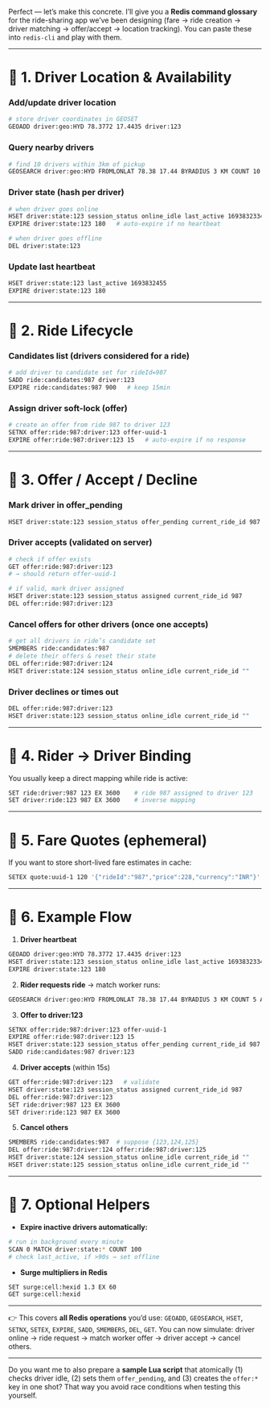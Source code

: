 Perfect — let’s make this concrete.
I’ll give you a **Redis command glossary** for the ride-sharing app we’ve been designing (fare → ride creation → driver matching → offer/accept → location tracking). You can paste these into `redis-cli` and play with them.

---

# 🔹 1. Driver Location & Availability

### Add/update driver location

```bash
# store driver coordinates in GEOSET
GEOADD driver:geo:HYD 78.3772 17.4435 driver:123
```

### Query nearby drivers

```bash
# find 10 drivers within 3km of pickup
GEOSEARCH driver:geo:HYD FROMLONLAT 78.38 17.44 BYRADIUS 3 KM COUNT 10 ASC
```

### Driver state (hash per driver)

```bash
# when driver goes online
HSET driver:state:123 session_status online_idle last_active 1693832334 vehicle_type GO
EXPIRE driver:state:123 180   # auto-expire if no heartbeat

# when driver goes offline
DEL driver:state:123
```

### Update last heartbeat

```bash
HSET driver:state:123 last_active 1693832455
EXPIRE driver:state:123 180
```

---

# 🔹 2. Ride Lifecycle

### Candidates list (drivers considered for a ride)

```bash
# add driver to candidate set for rideId=987
SADD ride:candidates:987 driver:123
EXPIRE ride:candidates:987 900   # keep 15min
```

### Assign driver soft-lock (offer)

```bash
# create an offer from ride 987 to driver 123
SETNX offer:ride:987:driver:123 offer-uuid-1
EXPIRE offer:ride:987:driver:123 15   # auto-expire if no response
```

---

# 🔹 3. Offer / Accept / Decline

### Mark driver in offer\_pending

```bash
HSET driver:state:123 session_status offer_pending current_ride_id 987
```

### Driver accepts (validated on server)

```bash
# check if offer exists
GET offer:ride:987:driver:123
# → should return offer-uuid-1

# if valid, mark driver assigned
HSET driver:state:123 session_status assigned current_ride_id 987
DEL offer:ride:987:driver:123
```

### Cancel offers for other drivers (once one accepts)

```bash
# get all drivers in ride’s candidate set
SMEMBERS ride:candidates:987
# delete their offers & reset their state
DEL offer:ride:987:driver:124
HSET driver:state:124 session_status online_idle current_ride_id ""
```

### Driver declines or times out

```bash
DEL offer:ride:987:driver:123
HSET driver:state:123 session_status online_idle current_ride_id ""
```

---

# 🔹 4. Rider → Driver Binding

You usually keep a direct mapping while ride is active:

```bash
SET ride:driver:987 123 EX 3600    # ride 987 assigned to driver 123
SET driver:ride:123 987 EX 3600    # inverse mapping
```

---

# 🔹 5. Fare Quotes (ephemeral)

If you want to store short-lived fare estimates in cache:

```bash
SETEX quote:uuid-1 120 '{"rideId":"987","price":228,"currency":"INR"}'
```

---

# 🔹 6. Example Flow

1. **Driver heartbeat**

```bash
GEOADD driver:geo:HYD 78.3772 17.4435 driver:123
HSET driver:state:123 session_status online_idle last_active 1693832334
EXPIRE driver:state:123 180
```

2. **Rider requests ride** → match worker runs:

```bash
GEOSEARCH driver:geo:HYD FROMLONLAT 78.38 17.44 BYRADIUS 3 KM COUNT 5 ASC
```

3. **Offer to driver:123**

```bash
SETNX offer:ride:987:driver:123 offer-uuid-1
EXPIRE offer:ride:987:driver:123 15
HSET driver:state:123 session_status offer_pending current_ride_id 987
SADD ride:candidates:987 driver:123
```

4. **Driver accepts** (within 15s)

```bash
GET offer:ride:987:driver:123   # validate
HSET driver:state:123 session_status assigned current_ride_id 987
DEL offer:ride:987:driver:123
SET ride:driver:987 123 EX 3600
SET driver:ride:123 987 EX 3600
```

5. **Cancel others**

```bash
SMEMBERS ride:candidates:987  # suppose {123,124,125}
DEL offer:ride:987:driver:124 offer:ride:987:driver:125
HSET driver:state:124 session_status online_idle current_ride_id ""
HSET driver:state:125 session_status online_idle current_ride_id ""
```

---

# 🔹 7. Optional Helpers

* **Expire inactive drivers automatically:**

```bash
# run in background every minute
SCAN 0 MATCH driver:state:* COUNT 100
# check last_active, if >90s → set offline
```

* **Surge multipliers in Redis**

```bash
SET surge:cell:hexid 1.3 EX 60
GET surge:cell:hexid
```

---

👉 This covers **all Redis operations** you’d use: `GEOADD`, `GEOSEARCH`, `HSET`, `SETNX`, `SETEX`, `EXPIRE`, `SADD`, `SMEMBERS`, `DEL`, `GET`.
You can now simulate: driver online → ride request → match worker offer → driver accept → cancel others.

---

Do you want me to also prepare a **sample Lua script** that atomically (1) checks driver idle, (2) sets them `offer_pending`, and (3) creates the `offer:*` key in one shot? That way you avoid race conditions when testing this yourself.
